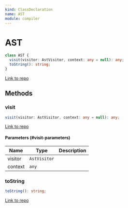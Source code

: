 ```yaml
---
kind: ClassDeclaration
name: AST
module: compiler
---
```


# AST

```ts
class AST {
  visit(visitor: AstVisitor, context: any = null): any;
  toString(): string;
}
```

[Link to repo](https://github.com/timdeschryver/angular/blob/master/packages/compiler/src/expression_parser/ast.ts#L27-L40)

## Methods

### visit

```ts
visit(visitor: AstVisitor, context: any = null): any;
```

[Link to repo](https://github.com/timdeschryver/angular/blob/master/packages/compiler/src/expression_parser/ast.ts#L34-L36)

#### Parameters (#visit-parameters)

| Name    | Type         | Description |
| ------- | ------------ | ----------- |
| visitor | `AstVisitor` |             |
| context | `any`        |             |

### toString

```ts
toString(): string;
```

[Link to repo](https://github.com/timdeschryver/angular/blob/master/packages/compiler/src/expression_parser/ast.ts#L37-L39)
